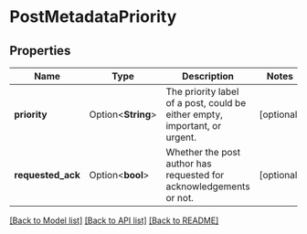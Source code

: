 # PostMetadataPriority

## Properties

Name | Type | Description | Notes
------------ | ------------- | ------------- | -------------
**priority** | Option<**String**> | The priority label of a post, could be either empty, important, or urgent. | [optional]
**requested_ack** | Option<**bool**> | Whether the post author has requested for acknowledgements or not. | [optional]

[[Back to Model list]](../README.md#documentation-for-models) [[Back to API list]](../README.md#documentation-for-api-endpoints) [[Back to README]](../README.md)


